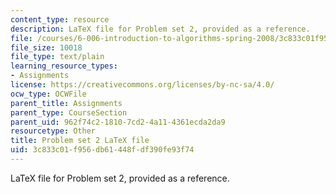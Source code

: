 ```yaml
---
content_type: resource
description: LaTeX file for Problem set 2, provided as a reference.
file: /courses/6-006-introduction-to-algorithms-spring-2008/3c833c01f956db61448fdf390fe93f74_ps2.tex
file_size: 10018
file_type: text/plain
learning_resource_types:
- Assignments
license: https://creativecommons.org/licenses/by-nc-sa/4.0/
ocw_type: OCWFile
parent_title: Assignments
parent_type: CourseSection
parent_uid: 962f74c2-1810-7cd2-4a11-4361ecda2da9
resourcetype: Other
title: Problem set 2 LaTeX file
uid: 3c833c01-f956-db61-448f-df390fe93f74
---
```

LaTeX file for Problem set 2, provided as a reference.